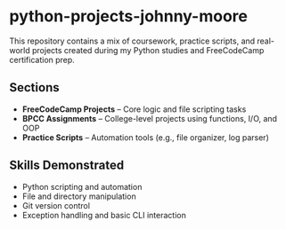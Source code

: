 # python-projects-johnny-moore
This repository contains a mix of coursework, practice scripts, and real-world projects created during my Python studies and FreeCodeCamp certification prep.

## Sections

- **FreeCodeCamp Projects** – Core logic and file scripting tasks
- **BPCC Assignments** – College-level projects using functions, I/O, and OOP
- **Practice Scripts** – Automation tools (e.g., file organizer, log parser)

## Skills Demonstrated

- Python scripting and automation
- File and directory manipulation
- Git version control
- Exception handling and basic CLI interaction

